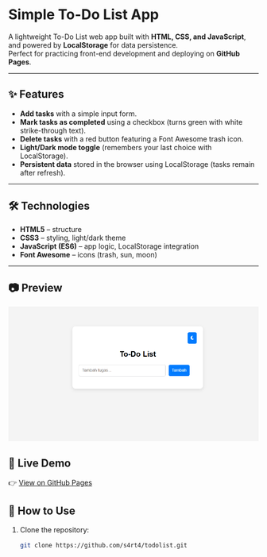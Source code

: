 # Simple To-Do List App

A lightweight To-Do List web app built with **HTML, CSS, and JavaScript**, and powered by **LocalStorage** for data persistence.  
Perfect for practicing front-end development and deploying on **GitHub Pages**.

---

## ✨ Features
- **Add tasks** with a simple input form.
- **Mark tasks as completed** using a checkbox (turns green with white strike-through text).
- **Delete tasks** with a red button featuring a Font Awesome trash icon.
- **Light/Dark mode toggle** (remembers your last choice with LocalStorage).
- **Persistent data** stored in the browser using LocalStorage (tasks remain after refresh).

---

## 🛠️ Technologies
- **HTML5** – structure  
- **CSS3** – styling, light/dark theme  
- **JavaScript (ES6)** – app logic, LocalStorage integration  
- **Font Awesome** – icons (trash, sun, moon)  

---
## 📷 Preview
![App Preview](todolist.gif)


## 🚀 Live Demo
👉 [View on GitHub Pages](https://s4rt4.github.io/Todolist)


## 🚀 How to Use
1. Clone the repository:
   ```bash
   git clone https://github.com/s4rt4/todolist.git
